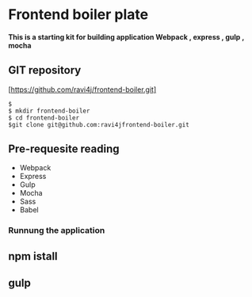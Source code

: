 # Frontend boiler plate
#### This is a starting kit for building application Webpack , express , gulp , mocha
## GIT repository

[https://github.com/ravi4j/frontend-boiler.git]

```
$
$ mkdir frontend-boiler
$ cd frontend-boiler
$git clone git@github.com:ravi4jfrontend-boiler.git
```

## Pre-requesite reading
 - Webpack
 - Express
 - Gulp
 - Mocha
 - Sass
 - Babel


### Runnung the application
## npm istall
## gulp


